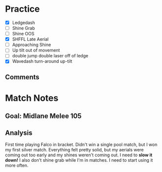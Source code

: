 # Practice
- [x] Ledgedash
- [ ] Shine Grab
- [ ] Shine OOS
- [x] SHFFL Late Aerial
- [ ] Approaching Shine
- [ ] Up tilt out of movement
- [ ] double jump double laser off of ledge
- [x] Wavedash turn-around up-tilt
## Comments
# Match Notes
## Goal: Midlane Melee 105
## Analysis
First time playing Falco in bracket. Didn't win a single pool match, but I won my first silver match. Everything felt pretty solid, but my aerials were coming out too early and my shines weren't coming out.  I need to **slow it down!** I also don't shine grab while I'm in matches.  I need to start using it more often.